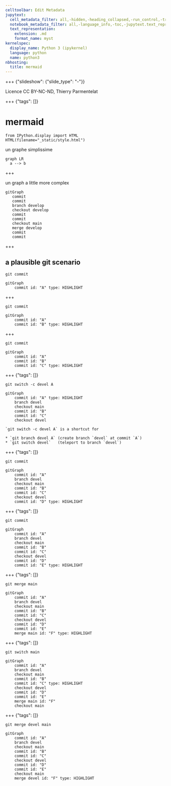 ```yaml
---
celltoolbar: Edit Metadata
jupytext:
  cell_metadata_filter: all,-hidden,-heading_collapsed,-run_control,-trusted
  notebook_metadata_filter: all,-language_info,-toc,-jupytext.text_representation.jupytext_version,-jupytext.text_representation.format_version
  text_representation:
    extension: .md
    format_name: myst
kernelspec:
  display_name: Python 3 (ipykernel)
  language: python
  name: python3
nbhosting:
  title: mermaid
---
```


+++ {"slideshow": {"slide_type": "-"}}

Licence CC BY-NC-ND, Thierry Parmentelat

+++ {"tags": []}

# mermaid

```{code-cell} ipython3
from IPython.display import HTML
HTML(filename="_static/style.html")
```

un graphe simplissime

```{mermaid}
graph LR
  a --> b
```

+++

un graph a little more complex

```{mermaid}
gitGraph
   commit
   commit
   branch develop
   checkout develop
   commit
   commit
   checkout main
   merge develop
   commit
   commit
```

+++

## a plausible git scenario

`git commit`

```{mermaid}
gitGraph
    commit id: "A" type: HIGHLIGHT
```

+++

`git commit`

```{mermaid}
gitGraph
    commit id: "A"
    commit id: "B" type: HIGHLIGHT
```

+++

`git commit`

```{mermaid}
gitGraph
    commit id: "A"
    commit id: "B"
    commit id: "C" type: HIGHLIGHT
```

+++ {"tags": []}

`git switch -c devel A`

```{mermaid}
gitGraph
    commit id: "A" type: HIGHLIGHT
    branch devel
    checkout main
    commit id: "B"
    commit id: "C"
    checkout devel
```

```{note}
`git switch -c devel A` is a shortcut for

* `git branch devel A` (create branch `devel` at commit `A`)
* `git switch devel`   (teleport to branch `devel`)
```

+++ {"tags": []}

`git commit`

```{mermaid}
gitGraph
    commit id: "A"
    branch devel
    checkout main
    commit id: "B"
    commit id: "C"
    checkout devel
    commit id: "D" type: HIGHLIGHT
```

+++ {"tags": []}

`git commit`

```{mermaid}
gitGraph
    commit id: "A"
    branch devel
    checkout main
    commit id: "B"
    commit id: "C"
    checkout devel
    commit id: "D"
    commit id: "E" type: HIGHLIGHT
```

+++ {"tags": []}

`git merge main`

```{mermaid}
gitGraph
    commit id: "A"
    branch devel
    checkout main
    commit id: "B"
    commit id: "C"
    checkout devel
    commit id: "D"
    commit id: "E"
    merge main id: "F" type: HIGHLIGHT
```

+++ {"tags": []}

`git switch main`

```{mermaid}
gitGraph
    commit id: "A"
    branch devel
    checkout main
    commit id: "B"
    commit id: "C" type: HIGHLIGHT
    checkout devel
    commit id: "D"
    commit id: "E"
    merge main id: "F"
    checkout main
```

+++ {"tags": []}

`git merge devel main`

```{mermaid}
gitGraph
    commit id: "A"
    branch devel
    checkout main
    commit id: "B"
    commit id: "C"
    checkout devel
    commit id: "D"
    commit id: "E"
    checkout main
    merge devel id: "F" type: HIGHLIGHT
```
